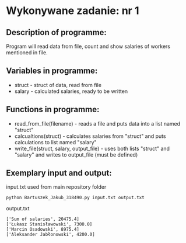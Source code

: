 # Wykonywane zadanie: nr 1

## Description of programme:

Program will read data from file, count and show salaries of workers mentioned in file.

## Variables in programme:

* struct - struct of data, read from file
* salary - calculated salaries, ready to be written

## Functions in programme:

* read_from_file(filename) - reads a file and puts data into a list named "struct"
* calcualtions(struct) - calculates salaries from "struct" and puts calculations to list named "salary"
* write_file(struct, salary, output_file) - uses both lists "struct" and "salary" and writes to output_file (must be defined)
  
## Exemplary input and output:
input.txt used from main repository folder

```
python Bartuszek_Jakub_318490.py input.txt output.txt
```

output.txt
```
['Sum of salaries', 20475.4]
['Łukasz Stanisławowski', 7300.0]
['Marcin Osadowski', 8975.4]
['Aleksander Jabłonowski', 4200.0]
```
